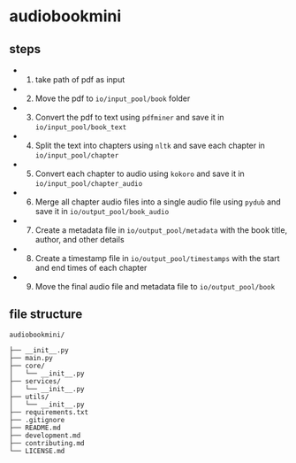 # audiobookmini

## steps

- 1. take path of pdf as input
- 2. Move the pdf to `io/input_pool/book` folder
- 3. Convert the pdf to text using `pdfminer` and save it in `io/input_pool/book_text`
- 4. Split the text into chapters using `nltk` and save each chapter in `io/input_pool/chapter`
- 5. Convert each chapter to audio using `kokoro` and save it in `io/input_pool/chapter_audio`
- 6. Merge all chapter audio files into a single audio file using `pydub` and save it in `io/output_pool/book_audio`
- 7. Create a metadata file in `io/output_pool/metadata` with the book title, author, and other details
- 8. Create a timestamp file in `io/output_pool/timestamps` with the start and end times of each chapter
- 9. Move the final audio file and metadata file to `io/output_pool/book`

## file structure

```text
audiobookmini/

├── __init__.py
├── main.py
├── core/
│   └── __init__.py
├── services/
│   └── __init__.py
├── utils/
│   └── __init__.py
├── requirements.txt
├── .gitignore
├── README.md
├── development.md
├── contributing.md
└── LICENSE.md
```
